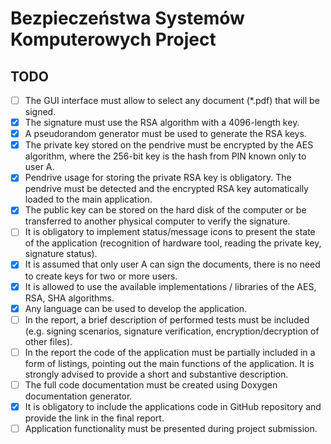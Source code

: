 # Bezpieczeństwa Systemów Komputerowych Project

## TODO
- [ ] The GUI interface must allow to select any document (*.pdf) that will be signed.
- [x] The signature must use the RSA algorithm with a 4096-length key.
- [x] A pseudorandom generator must be used to generate the RSA keys.
- [x] The private key stored on the pendrive must be encrypted by the AES algorithm,
where the 256-bit key is the hash from PIN known only to user A.
- [x] Pendrive usage for storing the private RSA key is obligatory. The pendrive must
be detected and the encrypted RSA key automatically loaded to the main
application.
- [x] The public key can be stored on the hard disk of the computer or be transferred
to another physical computer to verify the signature.
- [ ] It is obligatory to implement status/message icons to present the state of the
application (recognition of hardware tool, reading the private key, signature
status).
- [x] It is assumed that only user A can sign the documents, there is no need to create
keys for two or more users.
- [x] It is allowed to use the available implementations / libraries of the AES, RSA,
SHA algorithms.
- [x] Any language can be used to develop the application.
- [ ] In the report, a brief description of performed tests must be included (e.g.
signing scenarios, signature verification, encryption/decryption of other files).
- [ ] In the report the code of the application must be partially included in a form of
listings, pointing out the main functions of the application. It is strongly advised
to provide a short and substantive description.
- [ ] The full code documentation must be created using Doxygen documentation
generator.
- [x] It is obligatory to include the applications code in GitHub repository and provide
the link in the final report.
- [ ] Application functionality must be presented during project submission.
